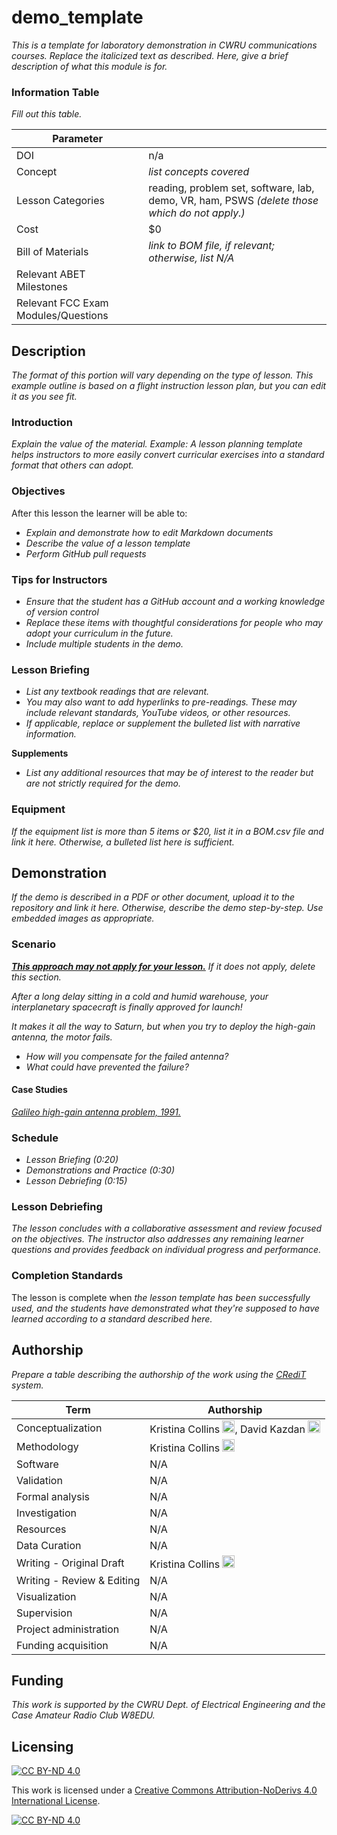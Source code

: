 # demo_template
_This is a template for laboratory demonstration in CWRU communications courses. Replace the italicized text as described. Here, give a brief description of what this module is for._

### Information Table
_Fill out this table._

| Parameter | |
| -------- | ------- |
| DOI  | n/a    |
| Concept | _list concepts covered_|
| Lesson Categories | reading, problem set, software, lab, demo, VR, ham, PSWS _(delete those which do not apply.)_|
| Cost    | $0    |
| Bill of Materials    | _link to BOM file, if relevant; otherwise, list N/A_    |
| Relevant ABET Milestones    |  |
| Relevant FCC Exam Modules/Questions    |  |

## Description
_The format of this portion will vary depending on the type of lesson. This example outline is based on a flight instruction lesson plan, but you can edit it as you see fit._

### Introduction
_Explain the value of the material. Example: A lesson planning template helps instructors to more easily convert curricular exercises into a standard format that others can adopt._

### Objectives
After this lesson the learner will be able to:
 - _Explain and demonstrate how to edit Markdown documents_
 - _Describe the value of a lesson template_
 - _Perform GitHub pull requests_

### Tips for Instructors
  - _Ensure that the student has a GitHub account and a working knowledge of version control_
  - _Replace these items with thoughtful considerations for people who may adopt your curriculum in the future._
  - _Include multiple students in the demo._

### Lesson Briefing
 - _List any textbook readings that are relevant._
 - _You may also want to add hyperlinks to pre-readings. These may include relevant standards, YouTube videos, or other resources._
 - _If applicable, replace or supplement the bulleted list with narrative information._

**Supplements**
 - _List any additional resources that may be of interest to the reader but are not strictly required for the demo._

### Equipment
_If the equipment list is more than 5 items or $20, list it in a BOM.csv file and link it here. Otherwise, a bulleted list here is sufficient._

## Demonstration
_If the demo is described in a PDF or other document, upload it to the repository and link it here. Otherwise, describe the demo step-by-step. Use embedded images as appropriate._

### Scenario
_<ins>**This approach may not apply for your lesson.**</ins> If it does not apply, delete this section._

_After a long delay sitting in a cold and humid warehouse, your interplanetary spacecraft is finally approved for launch!_

_It makes it all the way to Saturn, but when you try to deploy the high-gain antenna, the motor fails._

 - _How will you compensate for the failed antenna?_
 - _What could have prevented the failure?_

#### Case Studies
[_Galileo high-gain antenna problem, 1991._](https://en.wikipedia.org/wiki/Galileo_project#High-gain_antenna_problem)

### Schedule
 - _Lesson Briefing (0:20)_
 - _Demonstrations and Practice (0:30)_
 - _Lesson Debriefing (0:15)_

### Lesson Debriefing
_The lesson concludes with a collaborative assessment and review focused on the objectives. The instructor also addresses any remaining learner questions and provides feedback on individual progress and performance._

### Completion Standards
The lesson is complete when _the lesson template has been successfully used, and the students have demonstrated what they're supposed to have learned according to a standard described here._


## Authorship
_Prepare a table describing the authorship of the work using the [CRediT](https://www.elsevier.com/researcher/author/policies-and-guidelines/credit-author-statement) system._

| Term                       | Authorship |
|----------------------------|------------|
| Conceptualization          |  Kristina Collins <a href="https://orcid.org/0000-0002-3816-1948"><img width="20px" src="https://orcid.org/assets/vectors/orcid.logo.icon.svg" alt=""/></a>,  David Kazdan <a href="https://orcid.org/0000-0003-2663-8179"><img width="20px" src="https://orcid.org/assets/vectors/orcid.logo.icon.svg" alt=""/>|
| Methodology                |  Kristina Collins <a href="https://orcid.org/0000-0002-3816-1948"><img width="20px" src="https://orcid.org/assets/vectors/orcid.logo.icon.svg" alt=""/></a>          |
| Software                   | N/A           |
| Validation                 | N/A        |
| Formal analysis            | N/A        |
| Investigation              | N/A        |
| Resources                  | N/A        |
| Data Curation              | N/A        |
| Writing - Original Draft   | Kristina Collins <a href="https://orcid.org/0000-0002-3816-1948"><img width="20px" src="https://orcid.org/assets/vectors/orcid.logo.icon.svg" alt=""/></a>       |
| Writing - Review & Editing | N/A         |
| Visualization              | N/A          |
| Supervision                | N/A        |
| Project administration     | N/A        |
| Funding acquisition        | N/A         |

## Funding
_This work is supported by the CWRU Dept. of Electrical Engineering and the Case Amateur Radio Club W8EDU._

## Licensing
[![CC BY-ND 4.0][cc-by-nd-shield]][cc-by-nd]

This work is licensed under a
[Creative Commons Attribution-NoDerivs 4.0 International License][cc-by-nd].

[![CC BY-ND 4.0][cc-by-nd-image]][cc-by-nd]

[cc-by-nd]: https://creativecommons.org/licenses/by-nd/4.0/
[cc-by-nd-image]: https://licensebuttons.net/l/by-nd/4.0/88x31.png
[cc-by-nd-shield]: https://img.shields.io/badge/License-CC%20BY--ND%204.0-lightgrey.svg
